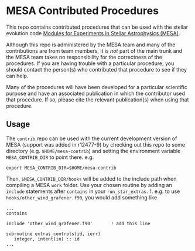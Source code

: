 # MESA Contributed Procedures

This repo contains contributed procedures that can be used with the
stellar evolution code [Modules for Experiments in Stellar Astrophysics
(MESA)](http://mesa.sourceforge.net/).

Although this repo is administered by the MESA team and many of the
contributions are from team members, it is *not* part of the main
trunk and the MESA team takes no responsibility for the correctness of
the procedures.  If you are having trouble with a particular
procedure, you should contact the person(s) who contributed that
procedure to see if they can help.

Many of the procedures will have been developed for a particular
scientific purpose and have an associated publication in which the
contributor used that procedure.  If so, please cite the relevant
publication(s) when using that procedure.

## Usage

The `contrib` repo can be used with the current development version of
MESA (support was added in r12477-9) by checking out this repo to some
directory (e.g. `$HOME/mesa-contrib`) and setting the environment
variable `MESA_CONTRIB_DIR` to point there. e.g.

    export MESA_CONTRIB_DIR=$HOME/mesa-contrib

Then, `$MESA_CONTRIB_DIR/hooks` will be added to the include path when
compiling a MESA `work` folder.  Use your chosen routine by adding an
`include` statements after `contains` in your `run_star_extras.f`. e.g.
to use `hooks/other_wind_grafener.f90`, you would add something like

    ...
    contains
   
    include 'other_wind_grafener.f90'       ! add this line
   
    subroutine extras_controls(id, ierr)
       integer, intent(in) :: id
    ...
